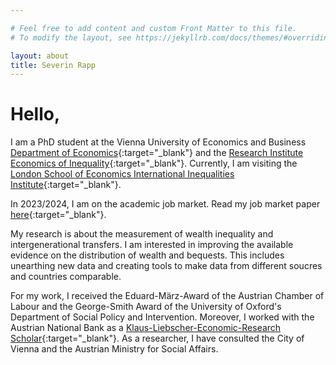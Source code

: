 ```yaml
---

# Feel free to add content and custom Front Matter to this file.
# To modify the layout, see https://jekyllrb.com/docs/themes/#overriding-theme-defaults

layout: about
title: Severin Rapp 
---
```


# Hello, 


I am a PhD student at the Vienna University of Economics and Business [Department of Economics](https://www.wu.ac.at/economics/mitarbeiter-innen/rapp-s/){:target="_blank"} and the [Research Institute Economics of Inequality](https://www.wu.ac.at/ineq/team/wissenschaftliche-mitarbeiter-innen/severin-rapp/){:target="_blank"}. Currently, I am visiting the [London School of Economics International Inequalities Institute](https://www.lse.ac.uk/international-inequalities){:target="_blank"}.

In 2023/2024, I am on the academic job market. Read my job market paper [here](https://severin-rapp.github.io/assets/wealtheq_JMP.pdf){:target="_blank"}. 

My research is about the measurement of wealth inequality and intergenerational transfers. I am interested in improving the available evidence on the distribution of wealth and bequests. This includes unearthing new data and creating tools to make data from different soucres and countries comparable. 

For my work, I received the Eduard-März-Award of the Austrian Chamber of Labour and the George-Smith Award of the University of Oxford's Department of Social Policy and Intervention. Moreover, I worked with the Austrian National Bank as a [Klaus-Liebscher-Economic-Research Scholar](https://www.oenb.at/en/About-Us/Research-Promotion/scholarships_and_awards/klaus_liebscher_economic_research_scholarship.html){:target="_blank"}. As a researcher, I have consulted the City of Vienna and the Austrian Ministry for Social Affairs. 
